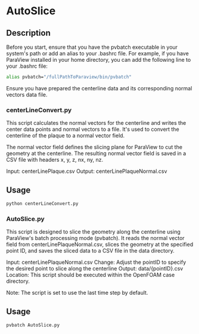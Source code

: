 # AutoSlice

## Description
Before you start, ensure that you have the pvbatch executable in your system's path or add an alias to your .bashrc file. For example, if you have ParaView installed in your home directory, you can add the following line to your .bashrc file:

```bash
alias pvbatch="/fullPathToParaview/bin/pvbatch"
```
Ensure you have prepared the centerline data and its corresponding normal vectors data file.

### centerLineConvert.py
This script calculates the normal vectors for the centerline and writes the center data points and normal vectors to a file. It's used to convert the centerline of the plaque to a normal vector field.

The normal vector field defines the slicing plane for ParaView to cut the geometry at the centerline. The resulting normal vector field is saved in a CSV file with headers x, y, z, nx, ny, nz.

Input: centerLinePlaque.csv
Output: centerLinePlaqueNormal.csv

## Usage 
```bash
python centerLineConvert.py
```

### AutoSlice.py    
This script is designed to slice the geometry along the centerline using ParaView's batch processing mode (pvbatch). It reads the normal vector field from centerLinePlaqueNormal.csv, slices the geometry at the specified point ID, and saves the sliced data to a CSV file in the data directory.

Input: centerLinePlaqueNormal.csv
Change: Adjust the pointID to specify the desired point to slice along the centerline
Output: data/{pointID}.csv
Location: This script should be executed within the OpenFOAM case directory.

Note: The script is set to use the last time step by default.

## Usage 
```bash
pvbatch AutoSlice.py
```

